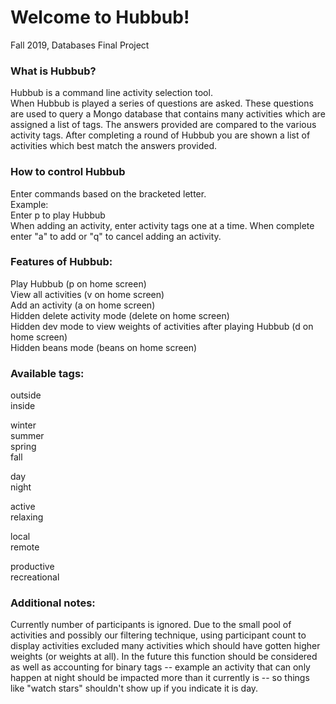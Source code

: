 # Welcome to Hubbub!
Fall 2019, Databases Final Project

### What is Hubbub?<br />
Hubbub is a command line activity selection tool. <br />
When Hubbub is played a series of questions are asked. These questions are used to query a Mongo database that contains many activities which are assigned a list of tags. The answers provided are compared to the various activity tags. After completing a round of Hubbub you are shown a list of activities which best match the answers provided.

### How to control Hubbub<br />
Enter commands based on the bracketed letter.<br />
Example:<br />
Enter p to play Hubbub<br />
When adding an activity, enter activity tags one at a time. When complete enter "a" to add or "q" to cancel adding an activity.<br />

### Features of Hubbub:<br />
Play Hubbub (p on home screen)<br />
View all activities (v on home screen)<br />
Add an activity (a on home screen)<br />
Hidden delete activity mode (delete on home screen)<br />
Hidden dev mode to view weights of activities after playing Hubbub (d on home screen)<br />
Hidden beans mode (beans on home screen)<br />

### Available tags:<br />
outside<br />
inside<br />

winter<br />
summer<br />
spring<br />
fall<br />

day<br />
night<br />

active<br />
relaxing<br />

local<br />
remote<br />

productive<br />
recreational<br />

### Additional notes:<br />
Currently number of participants is ignored. Due to the small pool of activities and possibly our filtering technique, using participant count to display activities excluded many activities which should have gotten higher weights (or weights at all). In the future this function should be considered as well as accounting for binary tags -- example an activity that can only happen at night should be impacted more than it currently is -- so things like "watch stars" shouldn't show up if you indicate it is day.

